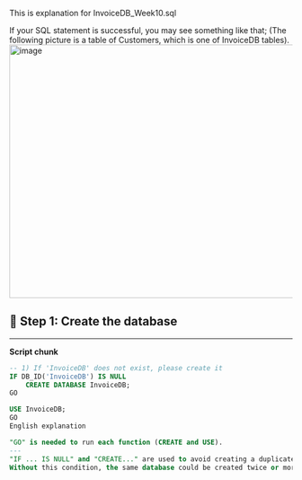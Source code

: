 This is explanation for InvoiceDB_Week10.sql

If your SQL statement is successful, you may see something like that;
(The following picture is a table of Customers, which is one of InvoiceDB tables).
<img width="758" height="451" alt="image" src="https://github.com/user-attachments/assets/7d86606c-2d92-467b-874f-5a2cae56306b" />

## 🧩 Step 1: Create the database
-------------------------------------------------------------------------

**Script chunk**
```sql
-- 1) If 'InvoiceDB' does not exist, please create it
IF DB_ID('InvoiceDB') IS NULL
    CREATE DATABASE InvoiceDB;
GO

USE InvoiceDB;
GO
English explanation

"GO" is needed to run each function (CREATE and USE).
---
"IF ... IS NULL" and "CREATE..." are used to avoid creating a duplicate database.
Without this condition, the same database could be created twice or more.
